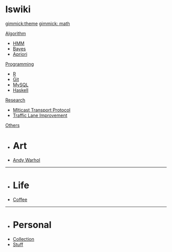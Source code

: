 # Iswiki


<!--
  -- Theme config.
  -- You can add `[gimmick:themechooser](Choose theme)` as a theme chooser
  -- Theme Name List: bootstrap | amelia | cerulean | cosmo | cyborg | flatly | journal | readable | simplex | slate | spacelab | united | yeti
  -- (Read: http://dynalon.github.io/mdwiki/#!customizing.md#Theme_chooser)
  -->

[gimmick:theme](flatly)
[gimmick: math]()

[Algorithm]()

  * [HMM](pages/algorithm/hmm.md)
  * [Bayes](pages/algorithm/bayes.md)
  * [Apriori](pages/algorithm/apriori.md)

[Programming]()

  * [R](pages/Programming/r.md)
  * [Git](pages/programming/gitintro.md)
  * [MySQL](pages/programming/mysql.md)
  * [Haskell](pages/programming/haskell.md)

[Research]()

  * [Mlticast Transport Protocol](pages/research/videotrans.md)
  * [Traffic Lane Improvement](pages/research/trafficlane.md)

[Others]()

  * # Art
  * [Andy Warhol](pages/others/andy-warhol.md)
  - - - -
  * # Life
  * [Coffee](pages/others/coffee.md)
  - - - -
  * # Personal
  * [Collection](pages/others/collection.md)
  * [Stuff](pages/others/personal.md)
